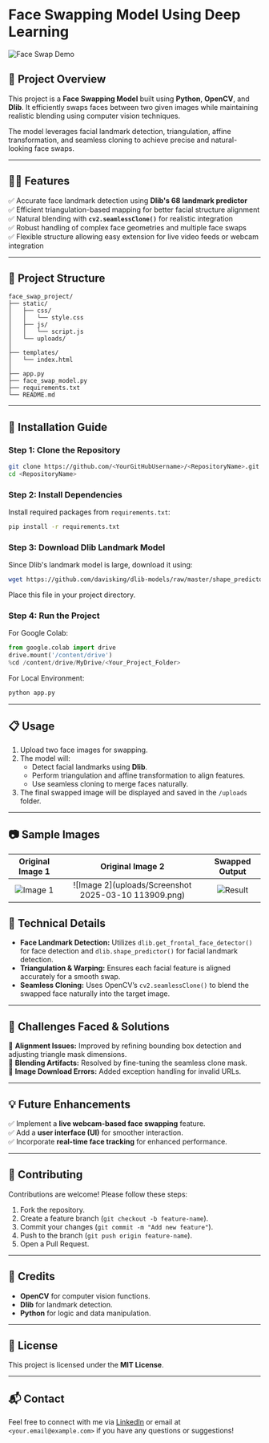 # Face Swapping Model Using Deep Learning

![Face Swap Demo](https://wallpapers.com/images/hd/shah-rukh-khan-classy-suit-xpxcz257rb1ple9l.jpg)

## 🚀 Project Overview
This project is a **Face Swapping Model** built using **Python**, **OpenCV**, and **Dlib**. It efficiently swaps faces between two given images while maintaining realistic blending using computer vision techniques.

The model leverages facial landmark detection, triangulation, affine transformation, and seamless cloning to achieve precise and natural-looking face swaps.

---

## 🧑‍💻 Features
✅ Accurate face landmark detection using **Dlib's 68 landmark predictor**  
✅ Efficient triangulation-based mapping for better facial structure alignment  
✅ Natural blending with **`cv2.seamlessClone()`** for realistic integration  
✅ Robust handling of complex face geometries and multiple face swaps  
✅ Flexible structure allowing easy extension for live video feeds or webcam integration  

---

## 📂 Project Structure
```
face_swap_project/
├── static/
│   ├── css/
│   │   └── style.css
│   ├── js/
│   │   └── script.js
│   └── uploads/
│
├── templates/
│   └── index.html
│
├── app.py
├── face_swap_model.py
├── requirements.txt
└── README.md
```

---

## 🔧 Installation Guide

### Step 1: Clone the Repository
```bash
git clone https://github.com/<YourGitHubUsername>/<RepositoryName>.git
cd <RepositoryName>
```

### Step 2: Install Dependencies
Install required packages from `requirements.txt`:
```bash
pip install -r requirements.txt
```

### Step 3: Download Dlib Landmark Model
Since Dlib's landmark model is large, download it using:
```bash
wget https://github.com/davisking/dlib-models/raw/master/shape_predictor_68_face_landmarks.dat
```
Place this file in your project directory.

### Step 4: Run the Project
For Google Colab:
```python
from google.colab import drive
drive.mount('/content/drive')
%cd /content/drive/MyDrive/<Your_Project_Folder>
```

For Local Environment:
```bash
python app.py
```

---

## 📋 Usage
1. Upload two face images for swapping.
2. The model will:
   - Detect facial landmarks using **Dlib**.
   - Perform triangulation and affine transformation to align features.
   - Use seamless cloning to merge faces naturally.
3. The final swapped image will be displayed and saved in the `/uploads` folder.

---

## 📷 Sample Images
| Original Image 1 | Original Image 2 | Swapped Output |
|:----------------:|:-----------------:|:---------------:|
| ![Image 1](uploads/) | ![Image 2](uploads/Screenshot 2025-03-10 113909.png) | ![Result](uploads/) |


## 🔎 Technical Details
- **Face Landmark Detection:** Utilizes `dlib.get_frontal_face_detector()` for face detection and `dlib.shape_predictor()` for facial landmark detection.
- **Triangulation & Warping:** Ensures each facial feature is aligned accurately for a smooth swap.
- **Seamless Cloning:** Uses OpenCV’s `cv2.seamlessClone()` to blend the swapped face naturally into the target image.

---

## 🧠 Challenges Faced & Solutions
🔹 **Alignment Issues:** Improved by refining bounding box detection and adjusting triangle mask dimensions.  
🔹 **Blending Artifacts:** Resolved by fine-tuning the seamless clone mask.  
🔹 **Image Download Errors:** Added exception handling for invalid URLs.  

---

## 💡 Future Enhancements
✅ Implement a **live webcam-based face swapping** feature.  
✅ Add a **user interface (UI)** for smoother interaction.  
✅ Incorporate **real-time face tracking** for enhanced performance.  

---

## 🤝 Contributing
Contributions are welcome! Please follow these steps:
1. Fork the repository.
2. Create a feature branch (`git checkout -b feature-name`).
3. Commit your changes (`git commit -m "Add new feature"`).
4. Push to the branch (`git push origin feature-name`).
5. Open a Pull Request.

---

## 🏅 Credits
- **OpenCV** for computer vision functions.  
- **Dlib** for landmark detection.  
- **Python** for logic and data manipulation.  

---

## 📜 License
This project is licensed under the **MIT License**.

---

## 📬 Contact
Feel free to connect with me via [LinkedIn](https://www.linkedin.com/in/<YourProfile>) or email at `<your.email@example.com>` if you have any questions or suggestions!

